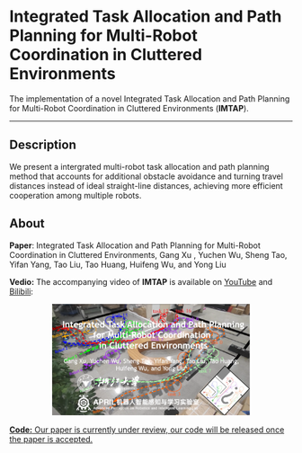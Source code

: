 # Integrated Task Allocation and Path Planning for Multi-Robot Coordination in Cluttered Environments

The implementation of a novel Integrated Task Allocation and Path Planning for Multi-Robot Coordination in Cluttered Environments (**IMTAP**).

-----

Description
-----

We present a intergrated multi-robot task allocation and path planning method that accounts for additional obstacle avoidance and turning travel distances instead of ideal straight-line distances, achieving more efficient cooperation among multiple robots. 

About
-----

**Paper**: Integrated Task Allocation and Path Planning for Multi-Robot Coordination in Cluttered Environments, Gang Xu , Yuchen Wu, Sheng Tao, Yifan Yang, Tao Liu, Tao Huang, Huifeng Wu, and Yong Liu

**Vedio:** The accompanying video of **IMTAP** is available on [YouTube](https://youtu.be/vtLC6ZC_eU4) and [Bilibili](https://www.bilibili.com/video/BV1J64nenEPu/?vd_source=2658f83f585aa71b9b5afb08f08e6dc8):

<div align="center">
    <a href="https://youtu.be/vtLC6ZC_eU4" target="_blank">
    <img src="image/fig_cover1.png" width=70% />
</div>


**Code:** Our paper is currently under review, our code will be released once the paper is accepted.
